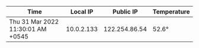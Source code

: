 | Time     | Local IP | Public IP | Temperature |
| ----------- | ----------- | ----------- | ----------- |
| Thu 31 Mar 2022 11:30:01 AM +0545      | 10.0.2.133     | 122.254.86.54  | 52.6° |
